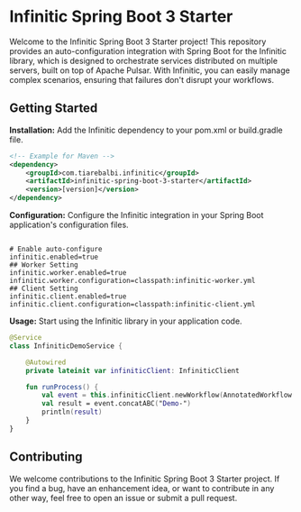 # Infinitic Spring Boot 3 Starter

Welcome to the Infinitic Spring Boot 3 Starter project! This repository provides an auto-configuration integration with
Spring Boot for the Infinitic library, which is designed to orchestrate services distributed on multiple servers, built
on top of Apache Pulsar. With Infinitic, you can easily manage complex scenarios, ensuring that failures don't disrupt
your workflows.

## Getting Started

**Installation:** Add the Infinitic dependency to your pom.xml or build.gradle file.

```xml
<!-- Example for Maven -->
<dependency>
    <groupId>com.tiarebalbi.infinitic</groupId>
    <artifactId>infinitic-spring-boot-3-starter</artifactId>
    <version>[version]</version>
</dependency>
```

**Configuration:** Configure the Infinitic integration in your Spring Boot application's configuration files.

```properties

# Enable auto-configure
infinitic.enabled=true
## Worker Setting
infinitic.worker.enabled=true
infinitic.worker.configuration=classpath:infinitic-worker.yml
## Client Setting
infinitic.client.enabled=true
infinitic.client.configuration=classpath:infinitic-client.yml
```

**Usage:** Start using the Infinitic library in your application code.

```kotlin
@Service
class InfiniticDemoService {

    @Autowired
    private lateinit var infiniticClient: InfiniticClient

    fun runProcess() {
        val event = this.infiniticClient.newWorkflow(AnnotatedWorkflow::class.java)
        val result = event.concatABC("Demo-")
        println(result)
    }
}
```

## Contributing

We welcome contributions to the Infinitic Spring Boot 3 Starter project. If you find a bug, have an enhancement idea, or
want to contribute in any other way, feel free to open an issue or submit a pull request.

